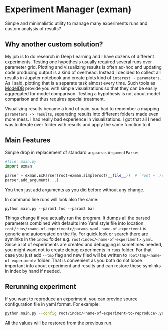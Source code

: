 # Experiment Manager (exman)

Simple and minimalistic utility to manage many experiments runs and custom analysis of results?

## Why another custom solution?
My job is to do research in Deep Learning and I have dozens of different experiments. Testing one hypothesis usually
required several runs over parameter grid. Plotting and visualizing results is often ad-hoc and updating code producing
output is a kind of overhead. Instead I decided to collect all results in Jupyter notebook and create plots kind of
`interest ~ parameters`. As I said, plotting that is a separate task almost every time. Such tools as
[ModelDB](https://github.com/mitdbg/modeldb) provide you with simple visualizations so that they can be easily
aggregated for model comparison. Testing a hypothesis is not about model comparison and thus requires special treatment.

Visualizing results became a kind of pain, you had to remember a mapping `parameters -> results`, separating results
into different folders made even more mess. I had really bad experience in visualizations. I got that all I need was
to iterate over folder with results and apply the same function to it.

## Main Features
Simple drop in replacement of standard `argparse.ArgumentParser`
```python
#file: main.py
import exman

parser = exman.ExParser(root=exman.simpleroot(__file__))  # `root = ./exman` relative to the main file
parser.add_argument(...)
```

You then just add arguments as you did before without any change.

In command line runs will look also the same:

```
python main.py --param1 foo --param2 bar
```

Things change if you actually run the program. It dumps all the parsed parameters combined with defaults into Yaml style
file into location `root/runs/<name-of-experiment>/params.yaml`. `name-of-experiment` is generic and autocreated on the
fly. For quick look or search there are symlinks in the `index` folder e.g. `root/index/<name-of-experiment>.yaml`.
Since a lot of experiments are created and debugging is sometimes needed, you might want not to create debug
experiments in `runs` folder. For that case you just add `--tmp` flag and new filed will be written to
`root/tmp/<name-of-experiment>` folder. That is convenient as you both do not loose important info about experiment and
results and can restore these symlinks in index by hand if needed.

## Rerunning experiment
If you want to reproduce an experiment, you can provide source configuration file in yaml format. For example:

```bash
python main.py --config root/index/<name-of-experiment-to-reproduce>.yaml
```

All the values will be restored from the previous run.
